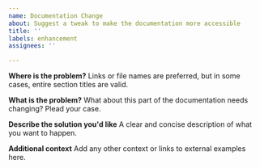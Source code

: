 ```yaml
---
name: Documentation Change
about: Suggest a tweak to make the documentation more accessible
title: ''
labels: enhancement
assignees: ''

---
```


**Where is the problem?**
Links or file names are preferred, but in some cases, entire section titles are valid.

**What is the problem?**
What about this part of the documentation needs changing? Plead your case.

**Describe the solution you'd like**
A clear and concise description of what you want to happen.

**Additional context**
Add any other context or links to external examples here.
